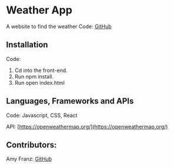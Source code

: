 # Weather App

A website to find the weather
Code: [GitHub](https://github.com/amyfranz/weather_app)

## Installation

Code:

1. Cd into the front-end.
2. Run npm install.
3. Run open index.html

## Languages, Frameworks and APIs

Code: Javascript, CSS, React

API: [https://openweathermap.org/](https://openweathermap.org/)

## Contributors:

Amy Franz: [GitHub](https://github.com/amyfranz)
